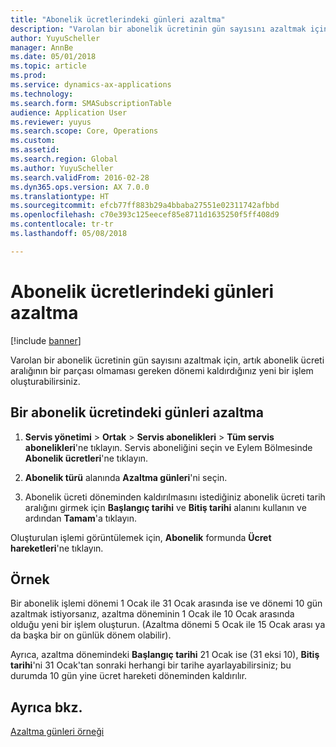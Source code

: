 ```yaml
---
title: "Abonelik ücretlerindeki günleri azaltma"
description: "Varolan bir abonelik ücretinin gün sayısını azaltmak için, artık abonelik ücreti aralığının bir parçası olmaması gereken dönemi kaldırdığınız yeni bir işlem oluşturabilirsiniz."
author: YuyuScheller
manager: AnnBe
ms.date: 05/01/2018
ms.topic: article
ms.prod: 
ms.service: dynamics-ax-applications
ms.technology: 
ms.search.form: SMASubscriptionTable
audience: Application User
ms.reviewer: yuyus
ms.search.scope: Core, Operations
ms.custom: 
ms.assetid: 
ms.search.region: Global
ms.author: YuyuScheller
ms.search.validFrom: 2016-02-28
ms.dyn365.ops.version: AX 7.0.0
ms.translationtype: HT
ms.sourcegitcommit: efcb77ff883b29a4bbaba27551e02311742afbbd
ms.openlocfilehash: c70e393c125eecef85e8711d1635250f5ff408d9
ms.contentlocale: tr-tr
ms.lasthandoff: 05/08/2018

---
```



# <a name="reduce-the-days-on-subscription-fees"></a>Abonelik ücretlerindeki günleri azaltma 

[!include [banner](../includes/banner.md)]


Varolan bir abonelik ücretinin gün sayısını azaltmak için, artık abonelik ücreti aralığının bir parçası olmaması gereken dönemi kaldırdığınız yeni bir işlem oluşturabilirsiniz.

## <a name="reduce-the-days-on-a-subscription-fee"></a>Bir abonelik ücretindeki günleri azaltma

1.  **Servis yönetimi** \> **Ortak** \> **Servis abonelikleri** \> **Tüm servis abonelikleri**'ne tıklayın. Servis aboneliğini seçin ve Eylem Bölmesinde **Abonelik ücretleri**'ne tıklayın.

2.  **Abonelik türü** alanında **Azaltma günleri**'ni seçin.

3.  Abonelik ücreti döneminden kaldırılmasını istediğiniz abonelik ücreti tarih aralığını girmek için **Başlangıç tarihi** ve **Bitiş tarihi** alanını kullanın ve ardından **Tamam**'a tıklayın.

Oluşturulan işlemi görüntülemek için, **Abonelik** formunda **Ücret hareketleri**'ne tıklayın.

## <a name="example"></a>Örnek

Bir abonelik işlemi dönemi 1 Ocak ile 31 Ocak arasında ise ve dönemi 10 gün azaltmak istiyorsanız, azaltma döneminin 1 Ocak ile 10 Ocak arasında olduğu yeni bir işlem oluşturun. (Azaltma dönemi 5 Ocak ile 15 Ocak arası ya da başka bir on günlük dönem olabilir).

Ayrıca, azaltma dönemindeki **Başlangıç tarihi** 21 Ocak ise (31 eksi 10), **Bitiş tarihi**'ni 31 Ocak'tan sonraki herhangi bir tarihe ayarlayabilirsiniz; bu durumda 10 gün yine ücret hareketi döneminden kaldırılır.

## <a name="see-also"></a>Ayrıca bkz.

[Azaltma günleri örneği](reduction-days-example.md)

  



